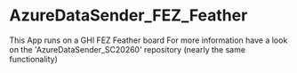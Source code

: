# AzureDataSender_FEZ_Feather

This App runs on a GHI FEZ Feather board
For more information have a look on the 'AzureDataSender_SC20260' repository (nearly the same functionality)
